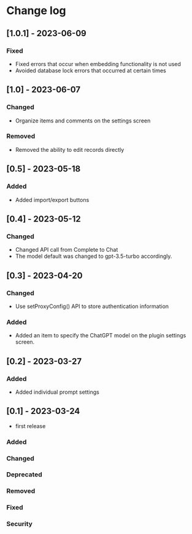 
# Change log

## [1.0.1] - 2023-06-09

### Fixed
- Fixed errors that occur when embedding functionality is not used
- Avoided database lock errors that occurred at certain times

## [1.0] - 2023-06-07
### Changed
- Organize items and comments on the settings screen

### Removed
- Removed the ability to edit records directly

## [0.5] - 2023-05-18
### Added
- Added import/export buttons

## [0.4] - 2023-05-12
### Changed
- Changed API call from Complete to Chat
- The model default was changed to gpt-3.5-turbo accordingly.

## [0.3] - 2023-04-20
### Changed
- Use setProxyConfig() API to store authentication information
### Added
- Added an item to specify the ChatGPT model on the plugin settings screen.

## [0.2] - 2023-03-27
### Added
- Added individual prompt settings

## [0.1] - 2023-03-24
- first release

### Added
### Changed
### Deprecated
### Removed
### Fixed
### Security
